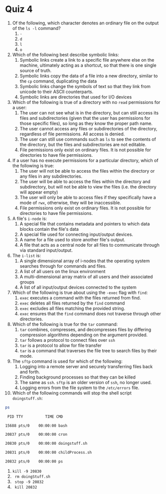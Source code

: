 # Quiz 4

1. Of the following, which character denotes an ordinary file on the output of the  `ls -l` command? 
   1. `-`
   2. `d`
   3. `l`
   4. `o`
2. Which of the following best describe symbolic links: 
   1. Symbolic links create a link to a specific file anywhere else on the machine, ultimately acting as a shortcut, so that there is one single source of truth.
   2. Symbolic links copy the data of a file into a new directory, similar to the `cp` command, duplicating the data
   3. Symbolic links change the symbols of text so that they link from unicode to their ASCII counterparts.
   4. Symbolic links are directories that used for I/O devices
3. Which of the following is true of a directory with no `read` permissions for a user: 
   1. The user can not see what is in the directory, but can still access its files and subdirectories (given that the user has permissions for those specific files), so long as they know the proper path name. 
   2. The user cannot access any files or subdirectories of the directory, regardless of file permissions. All access is denied. 
   3. The user can still use commands such as `ls` to see the contents of the directory, but the files and subdirectories are not editable.
   4. File permissions only exist on ordinary files. It is not possible for directories to have file permissions. 
4. If a user has no execute permissions for a particular directory, which of the following is true: 
   1. The user will not be able to access the files within the directory or any files in any subdirectories. 
   2. The user will be able to access the files within the directory and subdirectory, but will not be able to view the files (i.e. the directory will appear empty)
   3. The user will only be able to access files if they specifically have a mode of `rwx`, otherwise, they will be inaccessible. 
   4. File permissions only exist on ordinary files. It is not possible for directories to have file permissions. 
5. A file's `i-node` is: 
   1. A special file that contains metadata and pointers to which data blocks contain the file's data
   2. A special file used for connecting input/output devices. 
   3. A name for a file used to store another file's output.
   4. A file that acts as a central node for all files to communicate through via standard input/output.
6. The `i-list` is: 
   1. A single dimensional array of i-nodes that the operating system searches through for commands and files. 
   2. A list of all users on the linux environment
   3. A multi-dimensional array matrix of all users and their associated groups
   4. A list of all input/output devices connected to the system
7. Which of the following is true about using the `-exec` flag with `find`: 
   1. `exec` executes a command with the files returned from find. 
   2. `exec` deletes all files returned by the `find` command
   3. `exec` excludes all files matching the provided string. 
   4. `exec` ensures that the `find` command does not traverse through other directories. 
8. Which of the following is true for the `tar` command: 
   1. `tar` combines, compresses, and decompresses files by differing compression algorithms depending on the argument provided. 
   2. `tar` follows a protocol to connect files over `ssh`
   3. `tar` is a protocol to allow for file transfer
   4. `tar` is a command that traverses the file tree to search files by their mode. 
9. The `sftp` command is used for which of the following: 
   1. Logging into a remote server and securely transferring files back and forth. 
   2. Finding background processes so that they can be killed
   3. The same as `ssh`. `sftp` is an older version of `ssh`, no longer used. 
   4. Logging errors from the file system to the `/etc/errors` file. 
10. Which of the following commands will stop the shell script `doingstuff.sh`: 



```bash
ps
 
 PID TTY          TIME CMD

15688 pts/0    00:00:00 bash

20837 pts/0    00:00:00 cron

20830 pts/0    00:00:00 doingstuff.sh

20831 pts/0    00:00:00 childProcess.sh

20832 pts/0    00:00:00 ps
```



1. `kill -9 20830`
2. ` rm doingStuff.sh`
3. ` stop -9 20832`
4. ` kill 20832`

